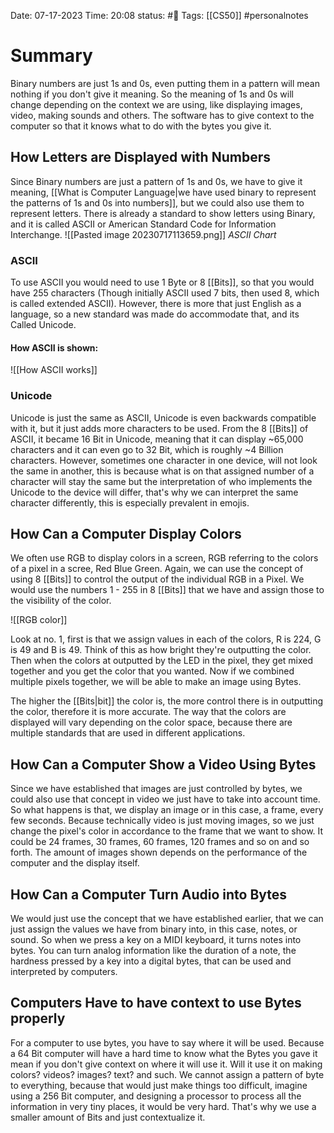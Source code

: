 Date: 07-17-2023 
Time: 20:08
status: #📝 
Tags: [[CS50]] #personalnotes 

# Summary
Binary numbers are just 1s and 0s, even putting them in a pattern will mean nothing if you don't give it meaning. So the meaning of 1s and 0s will change depending on the context we are using, like displaying images, video, making sounds and others. The software has to give context to the computer so that it knows what to do with the bytes you give it.

## How Letters are Displayed with Numbers
Since Binary numbers are just a pattern of 1s and 0s, we have to give it meaning, [[What is Computer Language|we have used binary to represent the patterns of 1s and 0s into numbers]], but we could also use them to represent letters. There is already a standard to show letters using Binary, and it is called ASCII or American Standard Code for Information Interchange. 
![[Pasted image 20230717113659.png]]
*ASCII Chart*

### ASCII
To use ASCII you would need to use 1 Byte or 8 [[Bits]], so that you would have 255 characters (Though initially ASCII used 7 bits, then used 8, which is called extended ASCII). However, there is more that just English as a language, so a new standard was made do accommodate that, and its Called Unicode.

#### How ASCII is shown:
![[How ASCII works]]


### Unicode
Unicode is just the same as ASCII, Unicode is even backwards compatible with it, but it just adds more characters to be used. From the 8 [[Bits]] of ASCII, it became 16 Bit in Unicode, meaning that it can display ~65,000 characters and it can even go to 32 Bit, which is roughly ~4 Billion characters.
However, sometimes one character in one device, will not look the same in another, this is because what is on that assigned number of a character will stay the same but the interpretation of who implements the Unicode to the device will differ, that's why we can interpret the same character differently, this is especially prevalent in emojis.

## How Can a Computer Display Colors
We often use RGB to display colors in a screen, RGB referring to the colors of a pixel in a scree, Red Blue Green. Again, we can use the concept of using 8 [[Bits]] to control the output of the individual RGB in a Pixel. We would use the numbers 1 - 255 in 8 [[Bits]] that we have and assign those to the visibility of the color. 

![[RGB color]]

Look at no. 1, first is that we assign values in each of the colors, R is 224, G is 49 and B is 49. Think of this as how bright they're outputting the color. Then when the colors at outputted by the LED in the pixel, they get mixed together and you get the color that you wanted. Now if we combined multiple pixels together, we will be able to make an image using Bytes. 

The higher the [[Bits|bit]] the color is, the more control there is in outputting the color, therefore it is more accurate. The way that the colors are displayed will vary depending on the color space, because there are multiple standards that are used in different applications. 

## How Can a Computer Show a Video Using Bytes
Since we have established that images are just controlled by bytes, we could also use that concept in video we just have to take into account time. So what happens is that, we display an image or in this case, a frame, every few seconds. Because technically video is just moving images, so we just change the pixel's color in accordance to the frame that we want to show. It could be 24 frames, 30 frames, 60 frames, 120 frames and so on and so forth. The amount of images shown depends on the performance of the computer and the display itself. 

## How Can a Computer Turn Audio into Bytes
We would just use the concept that we have established earlier, that we can just assign the values we have from binary into, in this case, notes, or sound. So when we press a key on a MIDI keyboard, it turns notes into bytes. You can turn analog information like the duration of a note, the hardness pressed by a key into a digital bytes, that can be used and interpreted by computers. 

## Computers Have to have context to use Bytes properly
For a computer to use bytes, you have to say where it will be used. Because a 64 Bit computer will have a hard time to know what the Bytes you gave it mean if you don't give context on where it will use it. Will it use it on making colors? videos? images? text? and such. We cannot assign a pattern of byte to everything, because that would just make things too difficult, imagine using a 256 Bit computer, and designing a processor to process all the information in very tiny places, it would be very hard. That's why we use a smaller amount of Bits and just contextualize it. 